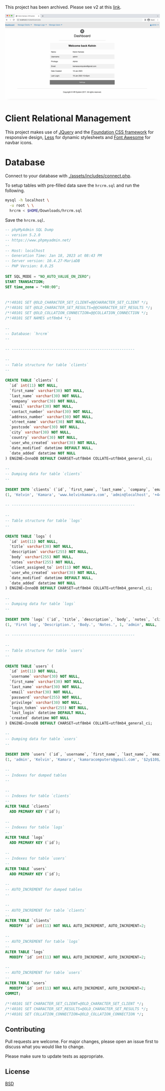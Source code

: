 This project has been archived. Please see v2 at this [link](https://github.com/kkamara/laravel-crm/).

![oldcrm2.png](https://github.com/kkamara/useful/raw/main/oldcrm2.png)

# Client Relational Management

This project makes use of [JQuery](https://jquery.com/) and the [Foundation CSS framework](http://foundation.zurb.com/) for responsive design, [Less](http://lesscss.org/) for dynamic stylesheets and [Font Awesome](http://fontawesome.io/) for navbar icons.


# Database
Connect to your database with [./assets/includes/connect.php](https://github.com/kkamara/oldcrm/blob/main/assets/includes/connect.php).

To setup tables with pre-filled data save the `hrcrm.sql` and run the following.

```bash
mysql -h localhost \
  -u root \ \
  hrcrm < $HOME/Downloads/hrcrm.sql
```

Save the `hrcrm.sql`.

```sql
-- phpMyAdmin SQL Dump
-- version 5.2.0
-- https://www.phpmyadmin.net/
--
-- Host: localhost
-- Generation Time: Jan 18, 2023 at 08:43 PM
-- Server version: 10.4.27-MariaDB
-- PHP Version: 8.0.25

SET SQL_MODE = "NO_AUTO_VALUE_ON_ZERO";
START TRANSACTION;
SET time_zone = "+00:00";


/*!40101 SET @OLD_CHARACTER_SET_CLIENT=@@CHARACTER_SET_CLIENT */;
/*!40101 SET @OLD_CHARACTER_SET_RESULTS=@@CHARACTER_SET_RESULTS */;
/*!40101 SET @OLD_COLLATION_CONNECTION=@@COLLATION_CONNECTION */;
/*!40101 SET NAMES utf8mb4 */;

--
-- Database: `hrcrm`
--

-- --------------------------------------------------------

--
-- Table structure for table `clients`
--

CREATE TABLE `clients` (
  `id` int(11) NOT NULL,
  `first_name` varchar(30) NOT NULL,
  `last_name` varchar(30) NOT NULL,
  `company` varchar(30) NOT NULL,
  `email` varchar(30) NOT NULL,
  `contact_number` varchar(30) NOT NULL,
  `address_number` varchar(30) NOT NULL,
  `street_name` varchar(30) NOT NULL,
  `postcode` varchar(30) NOT NULL,
  `city` varchar(30) NOT NULL,
  `country` varchar(30) NOT NULL,
  `user_who_created` varchar(30) NOT NULL,
  `date_modified` datetime DEFAULT NULL,
  `date_added` datetime NOT NULL
) ENGINE=InnoDB DEFAULT CHARSET=utf8mb4 COLLATE=utf8mb4_general_ci;

--
-- Dumping data for table `clients`
--

INSERT INTO `clients` (`id`, `first_name`, `last_name`, `company`, `email`, `contact_number`, `address_number`, `street_name`, `postcode`, `city`, `country`, `user_who_created`, `date_modified`, `date_added`) VALUES
(1, 'Kelvin', 'Kamara', 'www.kelvinkamara.com', 'admin@localhost', '+44', '1', 'Street Name', 'PostCode', 'London', 'UK', 'admin', '2023-01-18 19:34:02', '2023-01-18 19:39:43');

-- --------------------------------------------------------

--
-- Table structure for table `logs`
--

CREATE TABLE `logs` (
  `id` int(11) NOT NULL,
  `title` varchar(30) NOT NULL,
  `description` varchar(255) NOT NULL,
  `body` varchar(255) NOT NULL,
  `notes` varchar(255) NOT NULL,
  `client_assigned_to` int(11) NOT NULL,
  `user_who_created` varchar(30) NOT NULL,
  `date_modified` datetime DEFAULT NULL,
  `date_added` datetime NOT NULL
) ENGINE=InnoDB DEFAULT CHARSET=utf8mb4 COLLATE=utf8mb4_general_ci;

--
-- Dumping data for table `logs`
--

INSERT INTO `logs` (`id`, `title`, `description`, `body`, `notes`, `client_assigned_to`, `user_who_created`, `date_modified`, `date_added`) VALUES
(1, 'First log', 'Description.', 'Body.', 'Notes.', 1, 'admin', NULL, '2023-01-18 19:35:37');

-- --------------------------------------------------------

--
-- Table structure for table `users`
--

CREATE TABLE `users` (
  `id` int(11) NOT NULL,
  `username` varchar(30) NOT NULL,
  `first_name` varchar(30) NOT NULL,
  `last_name` varchar(30) NOT NULL,
  `email` varchar(30) NOT NULL,
  `password` varchar(255) NOT NULL,
  `privilege` varchar(30) NOT NULL,
  `login_token` varchar(255) NOT NULL,
  `last_login` datetime DEFAULT NULL,
  `created` datetime NOT NULL
) ENGINE=InnoDB DEFAULT CHARSET=utf8mb4 COLLATE=utf8mb4_general_ci;

--
-- Dumping data for table `users`
--

INSERT INTO `users` (`id`, `username`, `first_name`, `last_name`, `email`, `password`, `privilege`, `login_token`, `last_login`, `created`) VALUES
(1, 'admin', 'Kelvin', 'Kamara', 'kamaracomputers@gmail.com', '$2y$10$/h2IcIacC5ejAhTGnrcIPORmMlrCX1IE98FA.UJdNrqlSlAvZ3xdW', 'admin', '4iS9YOsH6lxLTArNykJVXUzM1BFbfIvn', '2023-01-18 19:28:58', '2023-01-18 18:42:48');

--
-- Indexes for dumped tables
--

--
-- Indexes for table `clients`
--
ALTER TABLE `clients`
  ADD PRIMARY KEY (`id`);

--
-- Indexes for table `logs`
--
ALTER TABLE `logs`
  ADD PRIMARY KEY (`id`);

--
-- Indexes for table `users`
--
ALTER TABLE `users`
  ADD PRIMARY KEY (`id`);

--
-- AUTO_INCREMENT for dumped tables
--

--
-- AUTO_INCREMENT for table `clients`
--
ALTER TABLE `clients`
  MODIFY `id` int(11) NOT NULL AUTO_INCREMENT, AUTO_INCREMENT=2;

--
-- AUTO_INCREMENT for table `logs`
--
ALTER TABLE `logs`
  MODIFY `id` int(11) NOT NULL AUTO_INCREMENT, AUTO_INCREMENT=2;

--
-- AUTO_INCREMENT for table `users`
--
ALTER TABLE `users`
  MODIFY `id` int(11) NOT NULL AUTO_INCREMENT, AUTO_INCREMENT=2;
COMMIT;

/*!40101 SET CHARACTER_SET_CLIENT=@OLD_CHARACTER_SET_CLIENT */;
/*!40101 SET CHARACTER_SET_RESULTS=@OLD_CHARACTER_SET_RESULTS */;
/*!40101 SET COLLATION_CONNECTION=@OLD_COLLATION_CONNECTION */;
```

## Contributing
Pull requests are welcome. For major changes, please open an issue first to discuss what you would like to change.

Please make sure to update tests as appropriate.

## License
[BSD](https://opensource.org/licenses/BSD-3-Clause)

